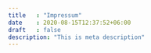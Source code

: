 ```yaml
---
title   : "Impressum"
date    : 2020-08-15T12:37:52+06:00
draft   : false
description: "This is meta description"
---
```


